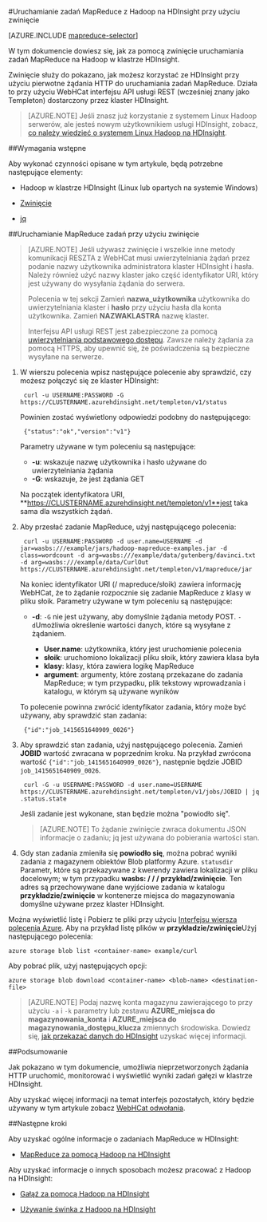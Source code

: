 <properties
   pageTitle="Używanie MapReduce i zwinięcie z Hadoop w HDInsight | Microsoft Azure"
   description="Dowiedz się, jak zdalnie uruchamiania zadań MapReduce z Hadoop na HDInsight przy użyciu zwinięcie."
   services="hdinsight"
   documentationCenter=""
   authors="Blackmist"
   manager="jhubbard"
   editor="cgronlun"
    tags="azure-portal"/>

<tags
   ms.service="hdinsight"
   ms.devlang="na"
   ms.topic="article"
   ms.tgt_pltfrm="na"
   ms.workload="big-data"
   ms.date="09/27/2016"
   ms.author="larryfr"/>

#<a name="run-mapreduce-jobs-with-hadoop-on-hdinsight-using-curl"></a>Uruchamianie zadań MapReduce z Hadoop na HDInsight przy użyciu zwinięcie

[AZURE.INCLUDE [mapreduce-selector](../../includes/hdinsight-selector-use-mapreduce.md)]

W tym dokumencie dowiesz się, jak za pomocą zwinięcie uruchamiania zadań MapReduce na Hadoop w klastrze HDInsight.

Zwinięcie służy do pokazano, jak możesz korzystać ze HDInsight przy użyciu pierwotne żądania HTTP do uruchamiania zadań MapReduce. Działa to przy użyciu WebHCat interfejsu API usługi REST (wcześniej znany jako Templeton) dostarczony przez klaster HDInsight.

> [AZURE.NOTE] Jeśli znasz już korzystanie z systemem Linux Hadoop serwerów, ale jesteś nowym użytkownikiem usługi HDInsight, zobacz, [co należy wiedzieć o systemem Linux Hadoop na HDInsight](hdinsight-hadoop-linux-information.md).

##<a id="prereq"></a>Wymagania wstępne

Aby wykonać czynności opisane w tym artykule, będą potrzebne następujące elementy:

* Hadoop w klastrze HDInsight (Linux lub opartych na systemie Windows)

* [Zwinięcie](http://curl.haxx.se/)

* [jq](http://stedolan.github.io/jq/)

##<a id="curl"></a>Uruchamianie MapReduce zadań przy użyciu zwinięcie

> [AZURE.NOTE] Jeśli używasz zwinięcie i wszelkie inne metody komunikacji RESZTA z WebHCat musi uwierzytelniania żądań przez podanie nazwy użytkownika administratora klaster HDInsight i hasła. Należy również użyć nazwy klaster jako część identyfikator URI, który jest używany do wysyłania żądania do serwera.
>
> Polecenia w tej sekcji Zamień **nazwa_użytkownika** użytkownika do uwierzytelniania klaster i **hasło** przy użyciu hasła dla konta użytkownika. Zamień **NAZWAKLASTRA** nazwę klaster.
>
> Interfejsu API usługi REST jest zabezpieczone za pomocą [uwierzytelniania podstawowego dostępu](http://en.wikipedia.org/wiki/Basic_access_authentication). Zawsze należy żądania za pomocą HTTPS, aby upewnić się, że poświadczenia są bezpieczne wysyłane na serwerze.

1. W wierszu polecenia wpisz następujące polecenie aby sprawdzić, czy możesz połączyć się ze klaster HDInsight:

        curl -u USERNAME:PASSWORD -G https://CLUSTERNAME.azurehdinsight.net/templeton/v1/status

    Powinien zostać wyświetlony odpowiedzi podobny do następującego:

        {"status":"ok","version":"v1"}

    Parametry używane w tym poleceniu są następujące:

    * **-u**: wskazuje nazwę użytkownika i hasło używane do uwierzytelniania żądania
    * **-G**: wskazuje, że jest żądania GET

    Na początek identyfikatora URI, **https://CLUSTERNAME.azurehdinsight.net/templeton/v1**jest taka sama dla wszystkich żądań.

2. Aby przesłać zadanie MapReduce, użyj następującego polecenia:

        curl -u USERNAME:PASSWORD -d user.name=USERNAME -d jar=wasbs:///example/jars/hadoop-mapreduce-examples.jar -d class=wordcount -d arg=wasbs:///example/data/gutenberg/davinci.txt -d arg=wasbs:///example/data/CurlOut https://CLUSTERNAME.azurehdinsight.net/templeton/v1/mapreduce/jar

    Na koniec identyfikator URI (/ mapreduce/słoik) zawiera informację WebHCat, że to żądanie rozpocznie się zadanie MapReduce z klasy w pliku słoik. Parametry używane w tym poleceniu są następujące:

    * **-d**: `-G` nie jest używany, aby domyślnie żądania metody POST. `-d`Umożliwia określenie wartości danych, które są wysyłane z żądaniem.

        * **User.name**: użytkownika, który jest uruchomienie polecenia
        * **słoik**: uruchomiono lokalizacji pliku słoik, który zawiera klasa była
        * **klasy**: klasy, która zawiera logikę MapReduce
        * **argument**: argumenty, które zostaną przekazane do zadania MapReduce; w tym przypadku, plik tekstowy wprowadzania i katalogu, w którym są używane wyników

    To polecenie powinna zwrócić identyfikator zadania, który może być używany, aby sprawdzić stan zadania:

        {"id":"job_1415651640909_0026"}

3. Aby sprawdzić stan zadania, użyj następującego polecenia. Zamień **JOBID** wartość zwracana w poprzednim kroku. Na przykład zwrócona wartość `{"id":"job_1415651640909_0026"}`, następnie będzie JOBID `job_1415651640909_0026`.

        curl -G -u USERNAME:PASSWORD -d user.name=USERNAME https://CLUSTERNAME.azurehdinsight.net/templeton/v1/jobs/JOBID | jq .status.state

    Jeśli zadanie jest wykonane, stan będzie można "powiodło się".

    > [AZURE.NOTE] To żądanie zwinięcie zwraca dokumentu JSON informacje o zadaniu; jq jest używana do pobierania wartości stan.

4. Gdy stan zadania zmieniła się **powiodło się**, można pobrać wyniki zadania z magazynem obiektów Blob platformy Azure. `statusdir` Parametr, które są przekazywane z kwerendy zawiera lokalizacji w pliku docelowym; w tym przypadku **wasbs: / / / przykład/zwinięcie**. Ten adres są przechowywane dane wyjściowe zadania w katalogu **przykładzie/zwinięcie** w kontenerze miejsca do magazynowania domyślne używane przez klaster HDInsight.

Można wyświetlić listę i Pobierz te pliki przy użyciu [Interfejsu wiersza polecenia Azure](../xplat-cli-install.md). Aby na przykład listę plików w **przykładzie/zwinięcie**Użyj następującego polecenia:

    azure storage blob list <container-name> example/curl

Aby pobrać plik, użyj następujących opcji:

    azure storage blob download <container-name> <blob-name> <destination-file>

> [AZURE.NOTE] Podaj nazwę konta magazynu zawierającego to przy użyciu `-a` i `-k` parametry lub zestawu **AZURE\_miejsca do magazynowania\_konta** i **AZURE\_miejsca do magazynowania\_dostępu\_klucza** zmiennych środowiska. Dowiedz się, [jak przekazać danych do HDInsight](hdinsight-upload-data.md) uzyskać więcej informacji.

##<a id="summary"></a>Podsumowanie

Jak pokazano w tym dokumencie, umożliwia nieprzetworzonych żądania HTTP uruchomić, monitorować i wyświetlić wyniki zadań gałęzi w klastrze HDInsight.

Aby uzyskać więcej informacji na temat interfejs pozostałych, który będzie używany w tym artykule zobacz [WebHCat odwołania](https://cwiki.apache.org/confluence/display/Hive/WebHCat+Reference).

##<a id="nextsteps"></a>Następne kroki

Aby uzyskać ogólne informacje o zadaniach MapReduce w HDInsight:

* [MapReduce za pomocą Hadoop na HDInsight](hdinsight-use-mapreduce.md)

Aby uzyskać informacje o innych sposobach możesz pracować z Hadoop na HDInsight:

* [Gałąź za pomocą Hadoop na HDInsight](hdinsight-use-hive.md)

* [Używanie świnka z Hadoop na HDInsight](hdinsight-use-pig.md)
